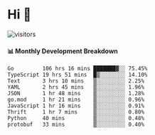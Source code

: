 # Hi 👋
 
![visitors](https://visitor-badge.glitch.me/badge?page_id=sorcererxw.sorcererx)

#### 📊 Monthly Development Breakdown

<!--START_SECTION:waka-->
```text
Go         106 hrs 16 mins ███████▓░░ 75.45%
TypeScript 19 hrs 51 mins  █▒░░░░░░░░ 14.10%
Text       3 hrs 10 mins   ▒░░░░░░░░░ 2.25%
YAML       2 hrs 45 mins   ▒░░░░░░░░░ 1.96%
JSON       1 hr 48 mins    ▒░░░░░░░░░ 1.28%
go.mod     1 hr 21 mins    ▒░░░░░░░░░ 0.96%
JavaScript 1 hr 16 mins    ▒░░░░░░░░░ 0.91%
Thrift     1 hr 7 mins     ▒░░░░░░░░░ 0.80%
Python     40 mins         ▒░░░░░░░░░ 0.48%
protobuf   33 mins         ▒░░░░░░░░░ 0.40%
```
<!--END_SECTION:waka-->
